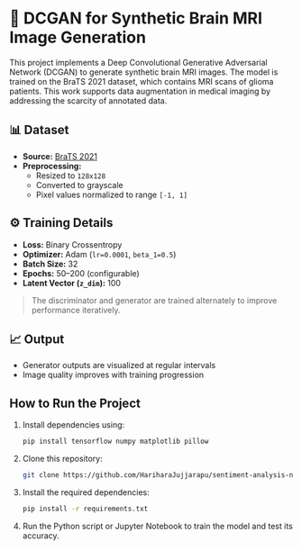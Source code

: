 # 🧠 DCGAN for Synthetic Brain MRI Image Generation

This project implements a Deep Convolutional Generative Adversarial Network (DCGAN) to generate synthetic brain MRI images. The model is trained on the BraTS 2021 dataset, which contains MRI scans of glioma patients. This work supports data augmentation in medical imaging by addressing the scarcity of annotated data.

## 📊 Dataset
- **Source:** [BraTS 2021](https://drive.google.com/file/d/1DpIqAbGMCOAyXwX5MdfhFwLQKJLeB1il/view?usp=sharing)
- **Preprocessing:**
  - Resized to `128x128`
  - Converted to grayscale
  - Pixel values normalized to range `[-1, 1]`


## ⚙️ Training Details
- **Loss:** Binary Crossentropy
- **Optimizer:** Adam (`lr=0.0001`, `beta_1=0.5`)
- **Batch Size:** 32
- **Epochs:** 50–200 (configurable)
- **Latent Vector (`z_dim`):** 100

> The discriminator and generator are trained alternately to improve performance iteratively.

## 📈 Output
- Generator outputs are visualized at regular intervals
- Image quality improves with training progression

## How to Run the Project
1. Install dependencies using:
   ```bash
   pip install tensorflow numpy matplotlib pillow
2. Clone this repository:
   ```bash
   git clone https://github.com/HariharaJujjarapu/sentiment-analysis-nlp.git
3. Install the required dependencies:
   ```bash
   pip install -r requirements.txt
4. Run the Python script or Jupyter Notebook to train the model and test its accuracy.
